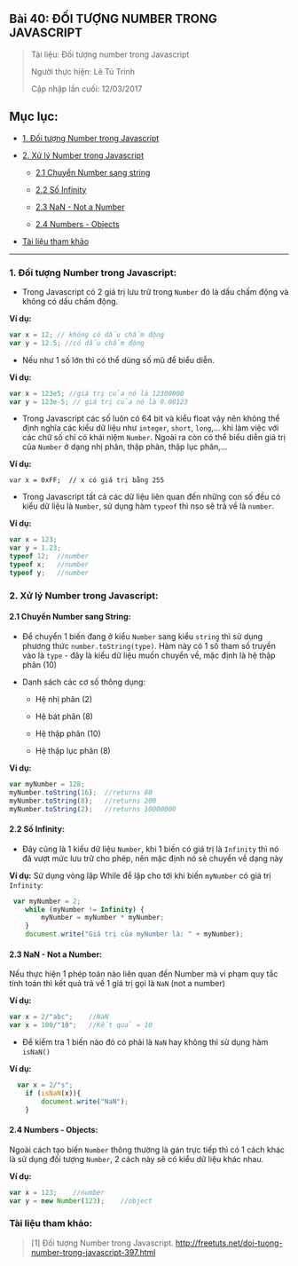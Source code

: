 ## Bài 40: ĐỐI TƯỢNG NUMBER TRONG JAVASCRIPT

> Tài liệu: Đối tượng number trong Javascript
>
> Người thực hiện: Lê Tú Trinh
>
> Cập nhập lần cuối: 12/03/2017

## Mục lục:

- [1. Đối tượng Number trong Javascript](#1)

- [2. Xử lý Number trong Javascript](#2)

	- [2.1 Chuyển Number sang string](#2.1)

	- [2.2 Số Infinity](#2.2)

	- [2.3 NaN - Not a Number](#2.3)

	- [2.4 Numbers - Objects](#2.4)

- [Tài liệu tham khảo](#3)

***

<a name="1"></a>
### 1. Đối tượng Number trong Javascript:

- Trong Javascript có 2 giá trị lưu trữ trong `Number` đó là dấu chấm động và không có dấu chấm động.

**Ví dụ:**

```javascript
var x = 12; // không có dấu chấm động
var y = 12.5; //có dấu chấm động
```

- Nếu như 1 số lớn thì có thể dùng số mũ để biểu diễn.

**Ví dụ:**

```javascript
var x = 123e5; //giá trị của nó là 12300000
var y = 123e-5; // giá trị của nó là 0.00123
```

- Trong Javascript các số luôn có 64 bit và kiểu float vậy nên không thể định nghĩa các kiểu dữ liệu như `integer`, `short`, `long`,... khi làm việc với các chữ số chỉ có khái niệm `Number`. Ngoài ra còn có thể biểu diễn giá trị của `Number` ở dạng nhị phân, thập phân, thập lục phân,...

**Ví dụ:**

`var x = 0xFF;  // x có giá trị bằng 255`

- Trong Javascript tất cả các dữ liệu liên quan đến những con số đều có kiểu dữ liệu là `Number`, sử dụng hàm `typeof` thì nso sẽ trả về là `number`.

**Ví dụ:**

```javascript
var x = 123;
var y = 1.23;
typeof 12;	//number
typeof x;	//number
typeof y;	//number
```

<a name="2"></a>
### 2. Xử lý Number trong Javascript:

<a name="2.1"></a>
#### 2.1 Chuyển Number sang String:

- Để chuyển 1 biến đang ở kiểu 	`Number` sang kiểu `string` thì sử dụng phương thức `number.toString(type)`. Hàm này có 1 số tham số truyền vào là `type` - đây là kiểu dữ liệu muốn chuyển về, mặc định là hệ thập phân (10)

- Danh sách các cơ số thông dụng:

	+ Hệ nhị phân (2)

	+ Hệ bát phân (8)

	+ Hệ thập phân (10)

	+ Hệ thập lục phân (8)

**Ví dụ:**

```javascript
var myNumber = 128;
myNumber.toString(16);	//returns 80
myNumber.toString(8);	//returns 200
myNumber.toString(2);	//returns 10000000
```

<a name="2.2"></a>
#### 2.2 Số Infinity:

- Đây cũng là 1 kiểu dữ liệu `Number`, khi 1 biến có giá trị là `Infinity` thì nó đã vượt mức lưu trữ cho phép, nên mặc định nó sẽ chuyển về dạng này

**Ví dụ:** Sử dụng vòng lặp While để lặp cho tới khi biến `myNumber` có giá trị `Infinity`:

```javascript
 var myNumber = 2;
    while (myNumber != Infinity) {
        myNumber = myNumber * myNumber;
    }
    document.write("Giá trị của myNumber là: " + myNumber);
```

<a name="2.3"></a>
#### 2.3 NaN - Not a Number:

Nếu thực hiện 1 phép toán nào liên quan đến Number mà vi phạm quy tắc tính toán thì kết quả trả về 1 giá trị gọi là `NaN` (not a number)

**Ví dụ:**

```javascript
var x = 2/"abc"; 	//NaN
var x = 100/"10"; 	//Kết quả = 10
```

- Để kiểm tra 1 biến nào đó có phải là `NaN` hay không thì sử dụng hàm `isNaN()`

**Ví dụ:**

```javascript
  var x = 2/"s";
    if (isNaN(x)){
        document.write("NaN");
    }
```

<a name="2.4"></a>
#### 2.4 Numbers - Objects:

Ngoài cách tạo biến `Number` thông thường là gán trực tiếp thì có 1 cách khác là sử dụng đối tượng `Number`, 2 cách này sẽ có kiểu dữ liệu khác nhau.

**Ví dụ:**

```javascript
var x = 123; 	//number
var y = new Number(123); 	//object
```

<a name="3"></a>
### Tài liệu tham khảo:

> [1] Đối tượng Number trong Javascript. http://freetuts.net/doi-tuong-number-trong-javascript-397.html
